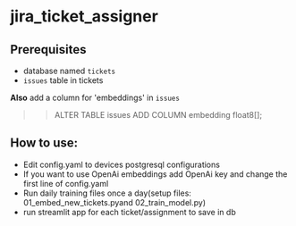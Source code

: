 # jira_ticket_assigner

## Prerequisites
- database named `tickets`
- `issues` table in tickets

**Also** add a column for 'embeddings' in  `issues`
>>ALTER TABLE issues ADD COLUMN embedding float8[];


## How to use:
- Edit config.yaml to devices postgresql configurations
- If you want to use OpenAi embeddings add OpenAi key and change the first line of config.yaml
- Run daily training files once a day(setup files: 01_embed_new_tickets.pyand 02_train_model.py)
- run streamlit app for each ticket/assignment to save in db
